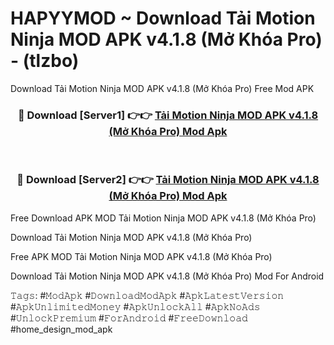 # HAPYYMOD ~ Download Tải Motion Ninja MOD APK v4.1.8 (Mở Khóa Pro) - (tlzbo)
Download Tải Motion Ninja MOD APK v4.1.8 (Mở Khóa Pro) Free Mod APK

<div align="center">
<h3>🔴 Download [Server1] 👉👉 <a href="https://apk-comot.site?title=Tải_Motion_Ninja_MOD_APK_v4.1.8_(Mở_Khóa_Pro)">Tải Motion Ninja MOD APK v4.1.8 (Mở Khóa Pro) Mod Apk</a></h3><br>

<h3>🔴 Download [Server2] 👉👉 <a href="https://apk-comot.site?title=Tải_Motion_Ninja_MOD_APK_v4.1.8_(Mở_Khóa_Pro)">Tải Motion Ninja MOD APK v4.1.8 (Mở Khóa Pro) Mod Apk</a></h3>
</div>


Free Download APK MOD Tải Motion Ninja MOD APK v4.1.8 (Mở Khóa Pro)

Download Tải Motion Ninja MOD APK v4.1.8 (Mở Khóa Pro) 

Free APK MOD Tải Motion Ninja MOD APK v4.1.8 (Mở Khóa Pro) 

Download Tải Motion Ninja MOD APK v4.1.8 (Mở Khóa Pro) Mod For Android

𝚃𝚊𝚐𝚜: #𝙼𝚘𝚍𝙰𝚙𝚔 #𝙳𝚘𝚠𝚗𝚕𝚘𝚊𝚍𝙼𝚘𝚍𝙰𝚙𝚔 #𝙰𝚙𝚔𝙻𝚊𝚝𝚎𝚜𝚝𝚅𝚎𝚛𝚜𝚒𝚘𝚗 #𝙰𝚙𝚔𝚄𝚗𝚕𝚒𝚖𝚒𝚝𝚎𝚍𝙼𝚘𝚗𝚎𝚢 #𝙰𝚙𝚔𝚄𝚗𝚕𝚘𝚌𝚔𝙰𝚕𝚕 #𝙰𝚙𝚔𝙽𝚘𝙰𝚍𝚜 #𝚄𝚗𝚕𝚘𝚌𝚔𝙿𝚛𝚎𝚖𝚒𝚞𝚖 #𝙵𝚘𝚛𝙰𝚗𝚍𝚛𝚘𝚒𝚍 #𝙵𝚛𝚎𝚎𝙳𝚘𝚠𝚗𝚕𝚘𝚊𝚍 #home_design_mod_apk